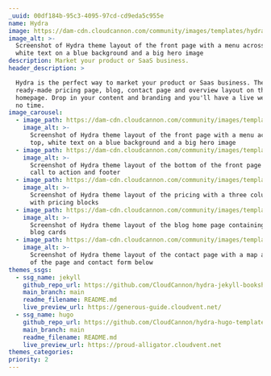 ```yaml
---
_uuid: 00df184b-95c3-4095-97cd-cd9eda5c955e
name: Hydra
image: https://dam-cdn.cloudcannon.com/community/images/templates/hydra/1.jpg
image_alt: >-
  Screenshot of Hydra theme layout of the front page with a menu across the top,
  white text on a blue background and a big hero image
description: Market your product or SaaS business.
header_description: >

  Hydra is the perfect way to market your product or Saas business. There's a
  ready-made pricing page, blog, contact page and overview layout on the
  homepage. Drop in your content and branding and you'll have a live website in
  no time.
image_carousel:
  - image_path: https://dam-cdn.cloudcannon.com/community/images/templates/hydra/1.jpg
    image_alt: >-
      Screenshot of Hydra theme layout of the front page with a menu across the
      top, white text on a blue background and a big hero image
  - image_path: https://dam-cdn.cloudcannon.com/community/images/templates/hydra/2.jpg
    image_alt: >-
      Screenshot of Hydra theme layout of the bottom of the front page with a
      call to action and footer
  - image_path: https://dam-cdn.cloudcannon.com/community/images/templates/hydra/3.jpg
    image_alt: >-
      Screenshot of Hydra theme layout of the pricing with a three column grid
      with pricing blocks
  - image_path: https://dam-cdn.cloudcannon.com/community/images/templates/hydra/4.jpg
    image_alt: >-
      Screenshot of Hydra theme layout of the blog home page containing simple
      blog cards
  - image_path: https://dam-cdn.cloudcannon.com/community/images/templates/hydra/5.jpg
    image_alt: >-
      Screenshot of Hydra theme layout of the contact page with a map at the top
      of the page and contact form below
themes_ssgs:
  - ssg_name: jekyll
    github_repo_url: https://github.com/CloudCannon/hydra-jekyll-bookshop-template
    main_branch: main
    readme_filename: README.md
    live_preview_url: https://generous-guide.cloudvent.net/
  - ssg_name: hugo
    github_repo_url: https://github.com/CloudCannon/hydra-hugo-template
    main_branch: main
    readme_filename: README.md
    live_preview_url: https://proud-alligator.cloudvent.net
themes_categories:
priority: 2
---
```

